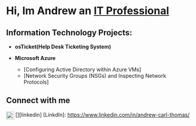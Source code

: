 <h1> Hi, Im Andrew an <a href="https://www.linkedin.com/in/andrew-carl-thomas/"> IT Professional</a></h1>

<h2>Information Technology Projects:</h2>

- <b>osTicket(Help Desk Ticketing System)</b>

- <b>Microsoft Azure</b>
    -  [Configuring Active Directory within Azure VMs]
    -  [Network Security Groups (NSGs) and Inspecting Network Protocols]

<h2>Connect with me</h2>

[<img align="left" alt="Josh | LinkedIn" width="22px" src="![download](https://github.com/user-attachments/assets/311080bf-743a-4a18-8884-c0982731916d)" />][linkedin]
[LinkdIn]: https://www.linkedin.com/in/andrew-carl-thomas/
